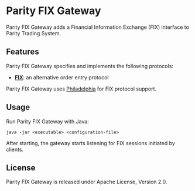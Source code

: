 Parity FIX Gateway
==================

Parity FIX Gateway adds a Financial Information Exchange (FIX) interface to
Parity Trading System.


Features
--------

Parity FIX Gateway specifies and implements the following protocols:

- [**FIX**](doc/FIX.md): an alternative order entry protocol

Parity FIX Gateway uses [Philadelphia][] for FIX protocol support.

  [Philadelphia]: https://github.com/paritytrading/philadelphia


Usage
-----

Run Parity FIX Gateway with Java:

    java -jar <executable> <configuration-file>

After starting, the gateway starts listening for FIX sessions initiated by
clients.


License
-------

Parity FIX Gateway is released under Apache License, Version 2.0.
